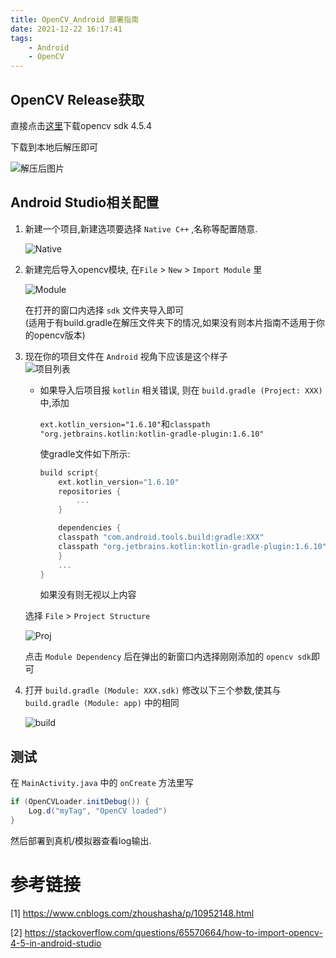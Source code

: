 ```yaml
---
title: OpenCV_Android 部署指南
date: 2021-12-22 16:17:41
tags: 
    - Android
    - OpenCV
---
```


## OpenCV Release获取

直接点击[这里]("https://github.com/opencv/opencv/releases/download/4.5.4/opencv-4.5.4-android-sdk.zip")下载opencv sdk 4.5.4

下载到本地后解压即可

![解压后图片](afterde.png)

## Android Studio相关配置

1.  新建一个项目,新建选项要选择 `Native C++` ,名称等配置随意.  

    ![Native](nativ.png)

2.  新建完后导入opencv模块, 在`File` > `New` > `Import Module` 里

    ![Module](importmodule.png)

    在打开的窗口内选择 `sdk` 文件夹导入即可  
(适用于有build.gradle在解压文件夹下的情况,如果没有则本片指南不适用于你的opencv版本)

3.  现在你的项目文件在 `Android` 视角下应该是这个样子  
![项目列表](projlist.png)

    -   如果导入后项目报 `kotlin` 相关错误, 则在 `build.gradle (Project: XXX)` 中,添加  

        `ext.kotlin_version="1.6.10"`和`classpath "org.jetbrains.kotlin:kotlin-gradle-plugin:1.6.10"`  

        使gradle文件如下所示:

        ```gradle
        build script{
            ext.kotlin_version="1.6.10"
            repositories {
                ...
            }

            dependencies {
            classpath "com.android.tools.build:gradle:XXX"
            classpath "org.jetbrains.kotlin:kotlin-gradle-plugin:1.6.10"
            }
            ...
        }
        ```

        如果没有则无视以上内容

    选择 `File` > `Project Structure`

    ![Proj](projstru.png)

    点击 `Module Dependency` 后在弹出的新窗口内选择刚刚添加的 `opencv sdk`即可

4.  打开 `build.gradle (Module: XXX.sdk)` 修改以下三个参数,使其与 `build.gradle (Module: app)` 中的相同

    ![build](build.png)

## 测试

在 `MainActivity.java` 中的 `onCreate` 方法里写

```java
if (OpenCVLoader.initDebug()) {
    Log.d("myTag", "OpenCV loaded")
}
```

然后部署到真机/模拟器查看log输出.

# 参考链接

[1] https://www.cnblogs.com/zhoushasha/p/10952148.html

[2] https://stackoverflow.com/questions/65570664/how-to-import-opencv-4-5-in-android-studio



